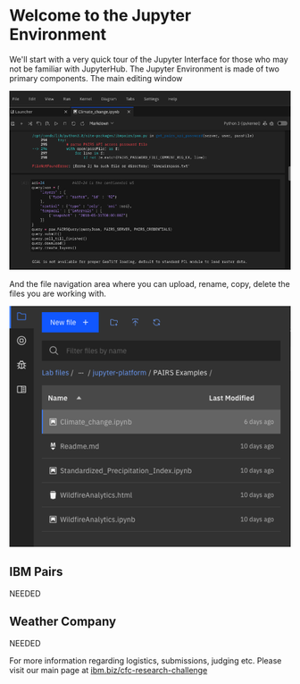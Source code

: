 # Welcome to the Jupyter Environment

We'll start with a very quick tour of the Jupyter Interface for those who may not be familiar with JupyterHub.  The Jupyter Environment is made of two primary components.  The main editing window

![image1](images/welcome1.png)

And the file navigation area where you can upload, rename, copy, delete the files you are working with.

![image2](images/welcome2.png)

## IBM Pairs

NEEDED

## Weather Company

NEEDED

For more information regarding logistics, submissions, judging etc. Please visit our main page at [ibm.biz/cfc-research-challenge](ibm.biz/cfc-research-challenge)